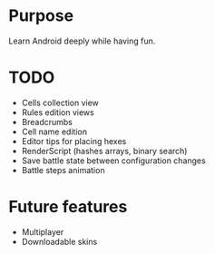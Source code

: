 # Purpose
Learn Android deeply while having fun.

# TODO
* Cells collection view
* Rules edition views
* Breadcrumbs
* Cell name edition
* Editor tips for placing hexes
* RenderScript (hashes arrays, binary search)
* Save battle state between configuration changes
* Battle steps animation

# Future features
* Multiplayer
* Downloadable skins